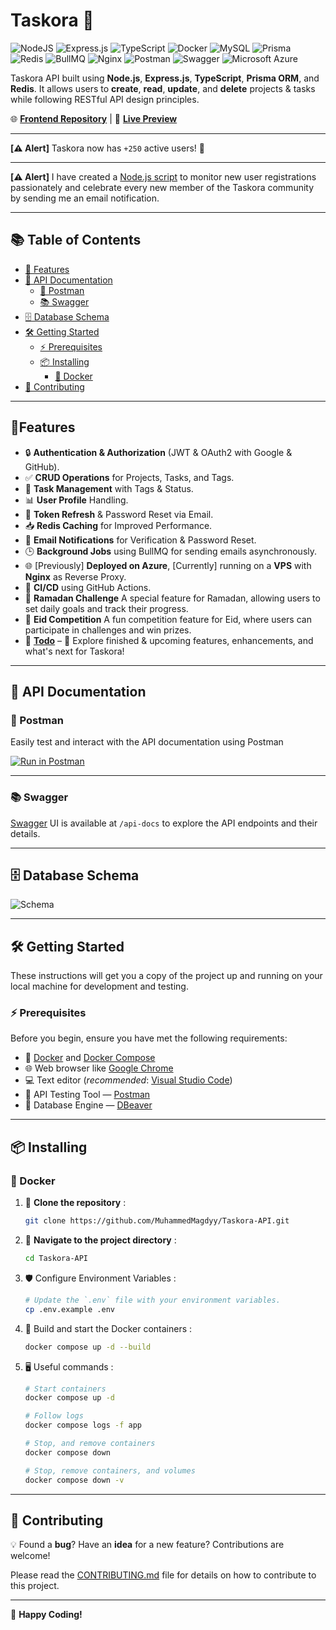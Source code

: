 # Taskora 🚀

![NodeJS](https://img.shields.io/badge/Node.js-6DA55F?logo=node.js&logoColor=white) ![Express.js](https://img.shields.io/badge/Express.js-%23404d59.svg?logo=express&logoColor=%2361DAFB) ![TypeScript](https://img.shields.io/badge/TypeScript-3178C6?logo=typescript&logoColor=fff) ![Docker](https://img.shields.io/badge/Docker-2496ED?logo=docker&logoColor=fff) ![MySQL](https://img.shields.io/badge/MySQL-4479A1?logo=mysql&logoColor=fff) ![Prisma](https://img.shields.io/badge/Prisma-2D3748?logo=prisma&logoColor=white) ![Redis](https://img.shields.io/badge/Redis-%23DD0031.svg?logo=redis&logoColor=white) ![BullMQ](https://img.shields.io/badge/BullMQ-FF3D00.svg?logo=bull&logoColor=white) ![Nginx](https://img.shields.io/badge/Nginx-009639.svg?logo=nginx&logoColor=white) ![Postman](https://img.shields.io/badge/Postman-FF6C37?logo=postman&logoColor=white) ![Swagger](https://img.shields.io/badge/Swagger-<SWAGGER_COLOR>?logo=swagger&logoColor=white) ![Microsoft Azure](https://custom-icon-badges.demolab.com/badge/Microsoft%20Azure-0089D6?logo=msazure&logoColor=white)

Taskora API built using **Node.js**, **Express.js**, **TypeScript**, **Prisma ORM**, and **Redis**. It allows users to **create**, **read**, **update**, and **delete** projects & tasks while following RESTful API design principles.

🌐 **[Frontend Repository](https://github.com/amatter23/Taskora)** | 🚀 **[Live Preview](https://Taskora.live)**

---

**[⚠️ Alert]** Taskora now has `+250` active users! 🎉

---

**[⚠️ Alert]** I have created a [Node.js script](https://github.com/MuhammedMagdyy/taskora-user-tracker) to monitor new user registrations passionately and celebrate every new member of the Taskora community by sending me an email notification.

---

## 📚 Table of Contents

- [🌟 Features](#-features)
- [📖 API Documentation](#-api-documentation)
  - [🚀 Postman](#-postman)
  - [📚 Swagger](#-swagger)
- [🗄️ Database Schema](#️-database-schema)
- [🛠️ Getting Started](#️-getting-started)
  - [⚡ Prerequisites](#-prerequisites)
  - [📦 Installing](#-installing)
    - [🐳 Docker](#-docker)
- [🤝 Contributing](#-contributing)

---

## 🌟Features

- 🔒 **Authentication & Authorization** (JWT & OAuth2 with Google & GitHub).
- ✅ **CRUD Operations** for Projects, Tasks, and Tags.
- 📅 **Task Management** with Tags & Status.
- 📊 **User Profile** Handling.
- 🔄 **Token Refresh** & Password Reset via Email.
- 📥 **Redis Caching** for Improved Performance.
- 📧 **Email Notifications** for Verification & Password Reset.
- 🕒 **Background Jobs** using BullMQ for sending emails asynchronously.
- 🌐 [Previously] **Deployed on Azure**, [Currently] running on a **VPS** with **Nginx** as Reverse Proxy.
- 🔄️ **CI/CD** using GitHub Actions.
- 🌙 **Ramadan Challenge** A special feature for Ramadan, allowing users to set daily goals and track their progress.
- 🥳 **Eid Competition** A fun competition feature for Eid, where users can participate in challenges and win prizes.
- 📝 **[Todo](https://github.com/MuhammedMagdyy/Taskora-API/blob/main/TODO.md)** – 🚀 Explore finished & upcoming features, enhancements, and what's next for Taskora!

---

## 📖 API Documentation

### 🚀 Postman

Easily test and interact with the API documentation using Postman

[![Run in Postman](https://run.pstmn.io/button.svg)](https://documenter.getpostman.com/view/10107969/2sAYdZuZDa)

---

### 📚 Swagger

[Swagger](https://swagger.io/) UI is available at `/api-docs` to explore the API endpoints and their details.

---

## 🗄️ Database Schema

![Schema](https://github.com/user-attachments/assets/d48b49fb-5066-4f64-a655-635a4019539b)

---

## 🛠️ Getting Started

These instructions will get you a copy of the project up and running on your local machine for development and testing.

### ⚡ Prerequisites

Before you begin, ensure you have met the following requirements:

- 🐳 [Docker](https://www.docker.com/) and [Docker Compose](https://docs.docker.com/compose/)
- 🌐 Web browser like [Google Chrome](https://www.google.com/intl/ar_eg/chrome/)
- 💻 Text editor (_recommended_: [Visual Studio Code](https://code.visualstudio.com/download))
- 🧪 API Testing Tool — [Postman](https://www.postman.com/downloads/)
- 🐘 Database Engine — [DBeaver](https://dbeaver.io/download/)

---

## 📦 Installing

### 🐳 Docker

1. 🔗 **Clone the repository** :

   ```bash
   git clone https://github.com/MuhammedMagdyy/Taskora-API.git
   ```

2. 📁 **Navigate to the project directory** :

   ```bash
   cd Taskora-API
   ```

3. 🛡️ Configure Environment Variables :

   ```bash
   # Update the `.env` file with your environment variables.
   cp .env.example .env
   ```

4. 🚀 Build and start the Docker containers :

   ```bash
   docker compose up -d --build
   ```

5. 🖥️ Useful commands :

   ```bash
   # Start containers
   docker compose up -d

   # Follow logs
   docker compose logs -f app

   # Stop, and remove containers
   docker compose down

   # Stop, remove containers, and volumes
   docker compose down -v
   ```

---

## 🤝 Contributing

💡 Found a **bug**? Have an **idea** for a new feature? Contributions are welcome!

Please read the [CONTRIBUTING.md](CONTRIBUTING.md) file for details on how to contribute to this project.

---

🚀 **Happy Coding!**
